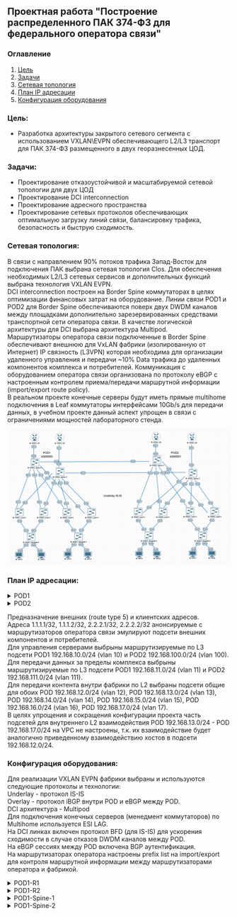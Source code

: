 ## Проектная работа "Построение распределенного ПАК 374-ФЗ для федерального оператора связи"

### Оглавление
1. [Цель](#цель)
2. [Задачи](#задачи)
3. [Сетевая топология](#Сетевая-топология)
4. [План IP адресации](#План-IP-адресации)
5. [Конфигурация оборудования](#Конфигурация-оборудования)

### Цель:
- Разработка архитектуры закрытого сетевого сегмента с использованием VXLAN\EVPN обеспечивающего L2/L3 транспорт для ПАК 374-ФЗ размещенного в двух георазнесенных ЦОД.

### Задачи:

- Проектирование отказоустойчивой и масштабируемой сетевой топологии для двух ЦОД
- Проектирование DCI interconnection 
- Проектирование адресного пространства
- Проектирование сетевых протоколов обеспечивающих оптимальную загрузку линий связи, балансировку трафика, безопасность и быструю сходимость.

### Сетевая топология:

В связи с направлением 90% потоков трафика Запад-Восток для подключения ПАК выбрана сетевая топология Clos. Для обеспечения необходимых L2/L3 сетевых сервисов и дополнительных функций выбрана технология VXLAN EVPN.<br>
DCI interconnection построен на Border Spine коммутаторах в целях оптимизации финансовых затрат на оборудование. Линии связи POD1 и POD2 для Border Spine обеспечиваются поверх двух DWDM каналов между площадками дополнительно зарезервированных средствами транспортной сети оператора связи. В качестве логической архитектуры для DCI выбрана архитектура Multipod.<br> 
Маршрутизаторы оператора связи подключенные в Border Spine обеспечивают внешнюю для VxLAN фабрики (изолированную от Интернет) IP связность (L3VPN) которая необходима для организации удаленного управления и передачи ~10% Data трафика до удаленных компонентов комплекса и потребителей. Коммуникация с оборудованием оператора связи организована по протоколу eBGP с настроенным контролем приема/передачи маршрутной информации (import/export route policy).<br> 
В реальном проекте конечные серверы будут иметь прямые multihome подключения в Leaf коммутаторы интерфейсами 10Gb/s для передачи данных, в учебном проекте данный аспект упрощен в связи с ограничениями мощностей лабораторного стенда.<br> 

![image](final_project.png)

### План IP адресации:

<details>
<summary> POD1 </summary>

Device|Interface|IP Address|Subnet Mask|Default GW
---|---|---|---|---
POD1-R-1|Lo1|1.1.1.1|255.255.255.255|-
-|Eth1|10.4.1.11|255.255.255.254|-
POD1-R-2|Lo1|1.1.1.2|255.255.255.255|-
-|Eth1|10.4.2.11|255.255.255.254|-
POD1-Spine-1|Lo1|10.0.1.0|255.255.255.255|-
-|Lo2|10.2.1.0|255.255.255.255|-
-|Eth1|10.4.1.0|255.255.255.254|-
-|Eth2|10.4.1.2|255.255.255.254|-
-|Eth3|10.4.1.4|255.255.255.254|-
-|Eth4|10.4.1.6|255.255.255.254|-
-|Eth5|10.4.1.8|255.255.255.254|-
-|Eth6|10.4.1.10|255.255.255.254|-
POD1-Spine-2|Lo1|10.0.2.0|255.255.255.255|-
-|Lo2|10.2.2.0|255.255.255.255|-
-|Eth1|10.4.2.0|255.255.255.254|-
-|Eth2|10.4.2.2|255.255.255.254|-
-|Eth3|10.4.2.4|255.255.255.254|-
-|Eth4|10.4.2.6|255.255.255.254|-
-|Eth5|10.4.2.8|255.255.255.254|-
-|Eth6|10.4.2.10|255.255.255.254|-
POD1-Leaf-1|Lo1|10.0.0.1|255.255.255.255|-
-|Lo2|10.2.0.1|255.255.255.255|-
-|Eth1|10.4.1.1|255.255.255.254|-
-|Eth2|10.4.2.1|255.255.255.254|-
-|vlan10|192.168.10.1|255.255.255.0|-
-|vlan11|192.168.11.1|255.255.255.0|-
POD1-Leaf-2|Lo1|10.0.0.2|255.255.255.255|-
-|Lo2|10.2.0.2|255.255.255.255|-
-|Eth1|10.4.1.3|255.255.255.254|-
-|Eth2|10.4.2.3|255.255.255.254|-
-|vlan10|192.168.10.1|255.255.255.0|-
-|vlan11|192.168.11.1|255.255.255.0|-
POD1-Leaf-3|Lo1|10.0.0.3|255.255.255.255|-
-|Lo2|10.2.0.3|255.255.255.255|-
-|Eth1|10.4.1.5|255.255.255.254|-
-|Eth2|10.4.2.5|255.255.255.254|-
-|vlan10|192.168.10.1|255.255.255.0|-
-|vlan11|192.168.11.1|255.255.255.0|-
POD1-Leaf-4|Lo1|10.0.0.4|255.255.255.255|-
-|Lo2|10.2.0.4|255.255.255.255|-
-|Eth1|10.4.1.7|255.255.255.254|-
-|Eth2|10.4.2.7|255.255.255.254|-
-|vlan10|192.168.10.1|255.255.255.0|-
-|vlan11|192.168.11.1|255.255.255.0|-
POD1-MngSW-1|vlan10|192.168.10.2|255.255.255.0|192.168.10.1
POD1-MngSW-2|vlan10|192.168.10.3|255.255.255.0|192.168.10.1
POD1-VPC1|Eth0|192.168.10.11|255.255.255.0|192.168.10.1
POD1-VPC2|Eth0|192.168.12.1|255.255.255.0|-
POD1-VPC3|Eth0|192.168.11.11|255.255.255.0|192.168.11.1
POD1-VPC4|Eth0|192.168.12.2|255.255.255.0|-
</details>

<details>
<summary> POD2 </summary>

Device|Interface|IP Address|Subnet Mask|Default GW
---|---|---|---|---
POD2-R-1|Lo1|2.2.2.1|255.255.255.255|-
-|Eth1|10.20.1.11|255.255.255.254|-
POD2-R-2|Lo1|2.2.2.2|255.255.255.255|-
-|Eth1|10.20.2.11|255.255.255.254|-
POD2-Spine-1|Lo1|10.16.1.0|255.255.255.255|-
-|Lo2|10.18.1.0|255.255.255.255|-
-|Eth1|10.20.1.0|255.255.255.254|-
-|Eth2|10.20.1.2|255.255.255.254|-
-|Eth3|10.20.1.4|255.255.255.254|-
-|Eth4|10.20.1.6|255.255.255.254|-
-|Eth5| 10.4.1.9|255.255.255.254|-
-|Eth6|10.20.1.10|255.255.255.254|-
POD2-Spine-2|Lo1|10.16.2.0|255.255.255.255|-
-|Lo2|10.18.2.0|255.255.255.255|-
-|Eth1|10.20.2.0|255.255.255.254|-
-|Eth2|10.20.2.2|255.255.255.254|-
-|Eth3|10.20.2.4|255.255.255.254|-
-|Eth4|10.20.2.6|255.255.255.254|-
-|Eth5|10.4.2.9|255.255.255.254|-
-|Eth6|10.20.2.10|255.255.255.254|-
POD2-Leaf-1|Lo1|10.16.0.1|255.255.255.255|-
-|Lo2|10.18.0.1|255.255.255.255|-
-|Eth1|10.20.1.1|255.255.255.254|-
-|Eth2|10.20.2.1|255.255.255.254|-
-|vlan100|192.168.100.1|255.255.255.0|-
-|vlan111|192.168.111.1|255.255.255.0|-
POD2-Leaf-2|Lo1|10.16.0.2|255.255.255.255|-
-|Lo2|10.18.0.2|255.255.255.255|-
-|Eth1|10.20.1.3|255.255.255.254|-
-|Eth2|10.20.2.3|255.255.255.254|-
-|vlan100|192.168.100.1|255.255.255.0|-
-|vlan111|192.168.111.1|255.255.255.0|-
POD2-Leaf-3|Lo1|10.16.0.3|255.255.255.255|-
-|Lo2|10.18.0.3|255.255.255.255|-
-|Eth1|10.20.1.5|255.255.255.254|-
-|Eth2|10.20.2.5|255.255.255.254|-
-|vlan100|192.168.100.1|255.255.255.0|-
-|vlan111|192.168.111.1|255.255.255.0|-
POD2-Leaf-4|Lo1|10.16.0.4|255.255.255.255|-
-|Lo2|10.18.0.4|255.255.255.255|-
-|Eth1|10.20.1.7|255.255.255.254|-
-|Eth2|10.20.2.7|255.255.255.254|-
-|vlan100|192.168.100.1|255.255.255.0|-
-|vlan111|192.168.111.1|255.255.255.0|-
POD2-MngSW-1|vlan100| 192.168.100.2|255.255.255.0| 192.168.100.1
POD2-MngSW-2|vlan100| 192.168.100.3|255.255.255.0| 192.168.100.1
POD2-VPC5|Eth0|192.168.100.11|255.255.255.0|192.168.100.1
POD2-VPC6|Eth0|192.168.12.3|255.255.255.0|-
POD2-VPC7|Eth0|192.168.111.11|255.255.255.0|192.168.111.1
POD2-VPC8|Eth0|192.168.12.4|255.255.255.0|-
</details>

Предназначение внешних (route type 5) и клиентских адресов.<br>
Адреса 1.1.1.1/32, 1.1.1.2/32, 2.2.2.1/32, 2.2.2.2/32 анонсируемые с маршрутизаторов оператора связи эмулируют подсети внешних компонентов и потребителей.<br>
Для управления серверами выбрыны маршрутизируемые по L3 подсети POD1 192.168.10.0/24 (vlan 10) и POD2 192.168.100.0/24 (vlan 100).<br>
Для передачи данных за пределы комплекса выбрыны маршрутизируемые по L3 подсети POD1 192.168.11.0/24 (vlan 11) и POD2 192.168.111.0/24 (vlan 111).<br>
Для передачи контента внутри фабрики по L2 выбраны подсети общие для обоих POD 192.168.12.0/24 (vlan 12), POD 192.168.13.0/24 (vlan 13), POD 192.168.14.0/24 (vlan 14), POD 192.168.15.0/24 (vlan 15), POD 192.168.16.0/24 (vlan 16), POD 192.168.17.0/24 (vlan 17).<br>
В целях упрощения и сокращения конфигурации проекта часть подсетей для внутреннего L2 взаимодействия POD 192.168.13.0/24 - POD 192.168.17.0/24 на VPC не настроены, т.к. их взаимодействие будет аналогично приведенному взаимодействию хостов в подсети 192.168.12.0/24.<br>

### Конфигурация оборудования:

Для реализации VXLAN EVPN фабрики выбраны и используются следующие протоколы и технологии:<br>
Underlay - протокол IS-IS<br>
Overlay - протокол iBGP внутри POD и eBGP между POD.<br>
DCI архитектура - Multipod<br>
Для подключения конечных серверов (менедмент коммутаторов) по Multihome используется ESI LAG.<br>
На DCI линках включен протокол BFD (для IS-IS) для ускорения сходимости в случае отказов DWDM каналов между POD.<br>
На eBGP сессиях между POD включена BGP аутентификация.<br>
На маршрутизаторах оператора настроены prefix list на import/export для контроля маршрутной информации между маршрутизаторами оператора и фабрикой.<br>

<details>
<summary> POD1-R1 </summary>
 
 ```
POD1-R1#show running-config 
! Command: show running-config
! device: POD1-R1 (vEOS-lab, EOS-4.29.2F)
!
! boot system flash:/vEOS-lab.swi
!
no aaa root
!
transceiver qsfp default-mode 4x10G
!
service routing protocols model multi-agent
!
hostname POD1-R1
!
spanning-tree mode mstp
!
interface Ethernet1
   description POD1-Spine-1 | Eth6
   no switchport
   ip address 10.4.1.11/31
!
interface Ethernet2
!
interface Ethernet3
!
interface Ethernet4
!
interface Ethernet5
!
interface Ethernet6
!
interface Ethernet7
!
interface Ethernet8
!
interface Loopback1
   ip address 1.1.1.1/32
!
interface Management1
!
ip routing
!
ip prefix-list routed_net_PAK374_in seq 10 permit 192.168.10.0/24 le 32
ip prefix-list routed_net_PAK374_in seq 20 permit 192.168.11.0/24 le 32
ip prefix-list routed_net_PAK374_in seq 30 permit 192.168.111.0/24 le 32
ip prefix-list routed_net_PAK374_in seq 40 permit 192.168.100.0/24 le 32
ip prefix-list routed_net_PAK374_out seq 10 permit 1.1.1.1/32
!
router bgp 31133
   router-id 1.1.1.1
   neighbor 10.4.1.10 remote-as 65500
   neighbor 10.4.1.10 description to_POD1-Spine-1
   !
   address-family ipv4
      neighbor 10.4.1.10 activate
      neighbor 10.4.1.10 prefix-list routed_net_PAK374_in in
      neighbor 10.4.1.10 prefix-list routed_net_PAK374_out out
      network 1.1.1.1/32
!
end
```
</details>
<details>
<summary> POD1-R2 </summary>
 
 ```
POD1-R2#show running-config 
! Command: show running-config
! device: POD1-R2 (vEOS-lab, EOS-4.29.2F)
!
! boot system flash:/vEOS-lab.swi
!
no aaa root
!
transceiver qsfp default-mode 4x10G
!
service routing protocols model multi-agent
!
hostname POD1-R2
!
spanning-tree mode mstp
!
interface Ethernet1
   description POD1-Spine-2 | Eth6
   no switchport
   ip address 10.4.2.11/31
!
interface Ethernet2
!
interface Ethernet3
!
interface Ethernet4
!
interface Ethernet5
!
interface Ethernet6
!
interface Ethernet7
!
interface Ethernet8
!
interface Loopback1
   ip address 1.1.1.2/32
!
interface Management1
!
ip routing
!
ip prefix-list routed_net_PAK374_in seq 10 permit 192.168.10.0/24 le 32
ip prefix-list routed_net_PAK374_in seq 20 permit 192.168.11.0/24 le 32
ip prefix-list routed_net_PAK374_in seq 30 permit 192.168.111.0/24 le 32
ip prefix-list routed_net_PAK374_in seq 40 permit 192.168.100.0/24 le 32
ip prefix-list routed_net_PAK374_out seq 10 permit 1.1.1.2/32
!
router bgp 31133
   router-id 1.1.1.2
   neighbor 10.4.2.10 remote-as 65500
   neighbor 10.4.2.10 description to_POD1-Spine-2
   !
   address-family ipv4
      neighbor 10.4.2.10 activate
      neighbor 10.4.2.10 prefix-list routed_net_PAK374_in in
      neighbor 10.4.2.10 prefix-list routed_net_PAK374_out out
      network 1.1.1.2/32
!
end
```
</details>
<details>
<summary> POD1-Spine-1 </summary>
 
 ```
POD1-Spine-1#show running-config 
! Command: show running-config
! device: POD1-Spine-1 (vEOS-lab, EOS-4.29.2F)
!
! boot system flash:/vEOS-lab.swi
!
no aaa root
!
transceiver qsfp default-mode 4x10G
!
service routing protocols model multi-agent
!
hostname POD1-Spine-1
!
spanning-tree mode mstp
!
vrf instance vrf-vxlan
!
interface Ethernet1
   description POD1-Leaf-1 | Eth1
   mtu 9000
   no switchport
   ip address 10.4.1.0/31
   isis enable Underlay
   isis network point-to-point
!
interface Ethernet2
   description POD1-Leaf-2 | Eth1
   mtu 9000
   no switchport
   ip address 10.4.1.2/31
   isis enable Underlay
   isis network point-to-point
!
interface Ethernet3
   description POD1-Leaf-3 | Eth1
   mtu 9000
   no switchport
   ip address 10.4.1.4/31
   isis enable Underlay
   isis network point-to-point
!
interface Ethernet4
   description POD1-Leaf-4 | Eth1
   mtu 9000
   no switchport
   ip address 10.4.1.6/31
   isis enable Underlay
   isis network point-to-point
!
interface Ethernet5
   description POD2-Spine-1 | Eth5
   mtu 9000
   no switchport
   ip address 10.4.1.8/31
   isis enable Underlay
   isis bfd
   isis network point-to-point
!
interface Ethernet6
   description POD1-R-1 | Eth1
   no switchport
   vrf vrf-vxlan
   ip address 10.4.1.10/31
!
interface Ethernet7
!
interface Ethernet8
!
interface Loopback1
   description underlay
   ip address 10.0.1.0/32
   isis enable Underlay
   isis passive
!
interface Loopback2
   description overlay
   ip address 10.2.1.0/32
   isis enable Underlay
   isis passive
!
interface Management1
!
interface Vxlan1
   vxlan source-interface Loopback2
   vxlan udp-port 4789
   vxlan vrf vrf-vxlan vni 50000
   vxlan learn-restrict any
!
ip routing
ip routing vrf vrf-vxlan
!
router bgp 65500
   neighbor EVPN-OVERLAY peer group
   neighbor EVPN-OVERLAY remote-as 65500
   neighbor EVPN-OVERLAY update-source Loopback2
   neighbor EVPN-OVERLAY description Leaf's
   neighbor EVPN-OVERLAY route-reflector-client
   neighbor EVPN-OVERLAY send-community extended
   neighbor 10.2.0.1 peer group EVPN-OVERLAY
   neighbor 10.2.0.2 peer group EVPN-OVERLAY
   neighbor 10.2.0.3 peer group EVPN-OVERLAY
   neighbor 10.2.0.4 peer group EVPN-OVERLAY
   neighbor 10.18.1.0 remote-as 65501
   neighbor 10.18.1.0 next-hop-unchanged
   neighbor 10.18.1.0 update-source Loopback2
   neighbor 10.18.1.0 description to_POD2-Spine-1
   neighbor 10.18.1.0 ebgp-multihop 3
   neighbor 10.18.1.0 password 7 yQpyPEcxlArE4k52fv+jfA==
   neighbor 10.18.1.0 send-community extended
   !
   address-family evpn
      neighbor EVPN-OVERLAY activate
      neighbor 10.18.1.0 activate
   !
   address-family ipv4
      neighbor 10.4.1.11 activate
   !
   vrf vrf-vxlan
      rd 10.2.1.0:1
      route-target import evpn 1:50000
      route-target export evpn 1:50000
      neighbor 10.4.1.11 remote-as 31133
      neighbor 10.4.1.11 description to_POD1-R-1
      redistribute connected
!
router isis Underlay
   net 49.0052.0100.0000.1000.00
   is-type level-1
   !
   address-family ipv4 unicast
!
end
```
</details>
<details>
<summary> POD1-Spine-2 </summary>
 
 ```
POD1-Spine-2#show running-config 
! Command: show running-config
! device: POD1-Spine-2 (vEOS-lab, EOS-4.29.2F)
!
! boot system flash:/vEOS-lab.swi
!
no aaa root
!
transceiver qsfp default-mode 4x10G
!
service routing protocols model multi-agent
!
hostname POD1-Spine-2
!
spanning-tree mode mstp
!
vrf instance vrf-vxlan
!
interface Ethernet1
   description POD1-Leaf-1 | Eth2
   mtu 9000
   no switchport
   ip address 10.4.2.0/31
   isis enable Underlay
   isis network point-to-point
!
interface Ethernet2
   description POD1-Leaf-2 | Eth2
   mtu 9000
   no switchport
   ip address 10.4.2.2/31
   isis enable Underlay
   isis network point-to-point
!
interface Ethernet3
   description POD1-Leaf-3 | Eth2
   mtu 9000
   no switchport
   ip address 10.4.2.4/31
   isis enable Underlay
   isis network point-to-point
!
interface Ethernet4
   description POD1-Leaf-4 | Eth2
   mtu 9000
   no switchport
   ip address 10.4.2.6/31
   isis enable Underlay
   isis network point-to-point
!
interface Ethernet5
   description POD2-Spine-2 | Eth5
   mtu 9000
   no switchport
   ip address 10.4.2.8/31
   isis enable Underlay
   isis bfd
   isis network point-to-point
!
interface Ethernet6
   description POD1-R2 | Eth1
   no switchport
   vrf vrf-vxlan
   ip address 10.4.2.10/31
!
interface Ethernet7
!
interface Ethernet8
!
interface Loopback1
   description Underlay
   ip address 10.0.2.0/32
   isis enable Underlay
   isis passive
!
interface Loopback2
   description Overlay
   ip address 10.2.2.0/32
   isis enable Underlay
   isis passive
!
interface Management1
!
interface Vxlan1
   vxlan source-interface Loopback2
   vxlan udp-port 4789
   vxlan vrf vrf-vxlan vni 50000
   vxlan learn-restrict any
!
ip routing
ip routing vrf vrf-vxlan
!
router bgp 65500
   neighbor EVPN-OVERLAY peer group
   neighbor EVPN-OVERLAY remote-as 65500
   neighbor EVPN-OVERLAY update-source Loopback2
   neighbor EVPN-OVERLAY description Leaf's
   neighbor EVPN-OVERLAY route-reflector-client
   neighbor EVPN-OVERLAY send-community extended
   neighbor 10.2.0.1 peer group EVPN-OVERLAY
   neighbor 10.2.0.2 peer group EVPN-OVERLAY
   neighbor 10.2.0.3 peer group EVPN-OVERLAY
   neighbor 10.2.0.4 peer group EVPN-OVERLAY
   neighbor 10.18.2.0 remote-as 65501
   neighbor 10.18.2.0 next-hop-unchanged
   neighbor 10.18.2.0 update-source Loopback2
   neighbor 10.18.2.0 description to_POD2-Spine-2
   neighbor 10.18.2.0 ebgp-multihop 3
   neighbor 10.18.2.0 password 7 xj1WqXRog2AhV2x9eLWo8Q==
   neighbor 10.18.2.0 send-community extended
   !
   address-family evpn
      neighbor EVPN-OVERLAY activate
      neighbor 10.18.2.0 activate
   !
   address-family ipv4
      neighbor 10.4.2.11 activate
   !
   vrf vrf-vxlan
      rd 10.2.2.0:1
      route-target import evpn 1:50000
      route-target export evpn 1:50000
      neighbor 10.4.2.11 remote-as 31133
      neighbor 10.4.2.11 description to_POD1-R-1
      redistribute connected
!
router isis Underlay
   net 49.0052.0100.0000.2000.00
   is-type level-1
   !
   address-family ipv4 unicast
!
end
```
</details>
